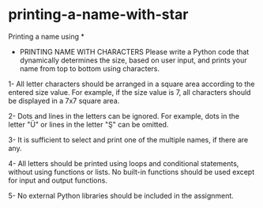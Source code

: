 # printing-a-name-with-star
Printing a name using *

* PRINTING NAME WITH CHARACTERS
Please write a Python code that dynamically determines the size, based on user input, and prints your name from top to bottom using characters.

1- All letter characters should be arranged in a square area according to the entered size value. For example, if the size value is 7, all characters should be displayed in a 7x7 square area.

2- Dots and lines in the letters can be ignored. For example, dots in the letter "Ü" or lines in the letter "Ş" can be omitted.

3- It is sufficient to select and print one of the multiple names, if there are any.

4- All letters should be printed using loops and conditional statements, without using functions or lists. No built-in functions should be used except for input and output functions.

5- No external Python libraries should be included in the assignment.
